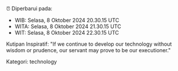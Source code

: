 ⏰ Diperbarui pada:
- WIB: Selasa, 8 Oktober 2024 20.30.15 UTC
- WITA: Selasa, 8 Oktober 2024 21.30.15 UTC
- WIT: Selasa, 8 Oktober 2024 22.30.15 UTC

Kutipan Inspiratif:
"If we continue to develop our technology without wisdom or prudence, our servant may prove to be our executioner."


Kategori: technology


